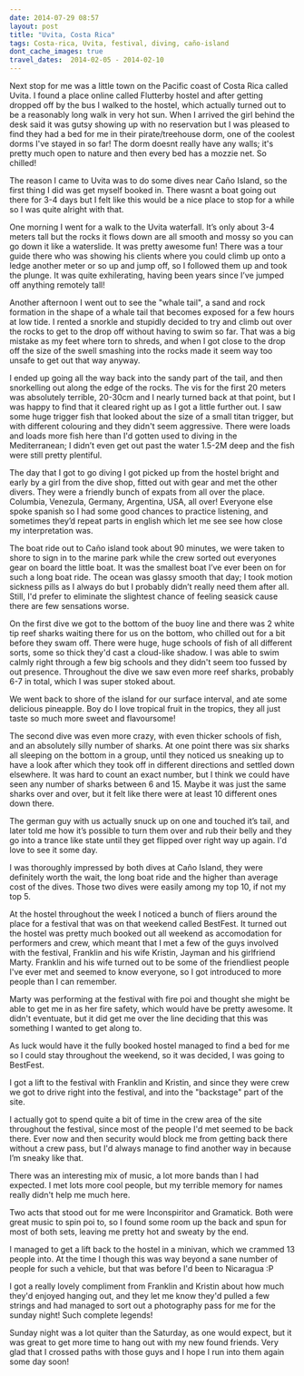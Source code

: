 ```yaml
---
date: 2014-07-29 08:57
layout: post
title: "Uvita, Costa Rica"
tags: Costa-rica, Uvita, festival, diving, caño-island
dont_cache_images: true
travel_dates:  2014-02-05 - 2014-02-10
---
```


Next stop for me was a little town on the Pacific coast of Costa Rica called
Uvita. I found a place online called Flutterby hostel and after getting dropped
off by the bus I walked to the hostel, which actually turned out to be a
reasonably long walk in very hot sun. When I arrived the girl behind the desk
said it was gutsy showing up with no reservation but I was pleased to find they
had a bed for me in their pirate/treehouse dorm, one of the coolest dorms I've
stayed in so far! The dorm doesnt really have any walls; it's pretty much open
to nature and then every bed has a mozzie net. So chilled!

<!-- more -->

The reason I came to Uvita was to do some dives near Caño Island, so the first
thing I did was get myself booked in. There wasnt a boat going out there for 3-4
days but I felt like this would be a nice place to stop for a while so I was
quite alright with that.

One morning I went for a walk to the Uvita waterfall. It’s only about 3-4 meters
tall but the rocks it flows down are all smooth and mossy so you can go down it
like a waterslide. It was pretty awesome fun! There was a tour guide there who
was showing his clients where you could climb up onto a ledge another meter or
so up and jump off, so I followed them up and took the plunge. It was quite
exhilerating, having been years since I’ve jumped off anything remotely tall!

Another afternoon I went out to see the "whale tail", a sand and rock formation
in the shape of a whale tail that becomes exposed for a few hours at low tide.
I rented a snorkle and stupidly decided to try and climb out over the rocks to
get to the drop off without having to swim so far. That was a big mistake as my
feet where torn to shreds, and when I got close to the drop off the size of the
swell smashing into the rocks made it seem way too unsafe to get out that way
anyway.

I ended up going all the way back into the sandy part of the tail, and then
snorkelling out along the edge of the rocks. The vis for the first 20 meters was
absolutely terrible, 20-30cm and I nearly turned back at that point, but I was
happy to find that it cleared right up as I got a little further out. I saw some
huge trigger fish that looked about the size of a small titan trigger, but with
different colouring and they didn't seem aggressive. There were loads and loads
more fish here than I'd gotten used to diving in the Mediterranean; I didn’t
even get out past the water 1.5-2M deep and the fish were still pretty
plentiful.

The day that I got to go diving I got picked up from the hostel bright and early
by a girl from the dive shop, fitted out with gear and met the other divers.
They were a friendly bunch of expats from all over the place. Columbia,
Venezula, Germany, Argentina, USA, all over! Everyone else spoke spanish so I
had some good chances to practice listening, and sometimes they’d repeat parts
in english which let me see see how close my interpretation was.

The boat ride out to Caño island took about 90 minutes, we were taken to shore
to sign in to the marine park while the crew sorted out everyones gear on board
the little boat. It was the smallest boat I’ve ever been on for such a long boat
ride. The ocean was glassy smooth that day; I took motion sickness pills as I
always do but I probably didn’t really need them after all. Still, I'd prefer to
eliminate the slightest chance of feeling seasick cause there are few sensations
worse.

On the first dive we got to the bottom of the buoy line and there was 2 white
tip reef sharks waiting there for us on the bottom, who chilled out for a bit
before they swam off. There were huge, huge schools of fish of all different
sorts, some so thick they'd cast a cloud-like shadow. I was able to swim calmly
right through a few big schools and they didn't seem too fussed by out presence.
Throughout the dive we saw even more reef sharks, probably 6-7 in total, which I
was super stoked about.

We went back to shore of the island for our surface interval, and ate some
delicious pineapple. Boy do I love tropical fruit in the tropics, they all just
taste so much more sweet and flavoursome!

The second dive was even more crazy, with even thicker schools of fish, and an
absolutely silly number of sharks. At one point there was six sharks all
sleeping on the bottom in a group, until they noticed us sneaking up to have a
look after which they took off in different directions and settled down
elsewhere. It was hard to count an exact number, but I think we could have seen
any number of sharks between 6 and 15. Maybe it was just the same sharks over
and over, but it felt like there were at least 10 different ones down there.

The german guy with us actually snuck up on one and touched it’s tail, and later
told me how it’s possible to turn them over and rub their belly and they go into
a trance like state until they get flipped over right way up again. I'd love to
see it some day.

I was thoroughly impressed by both dives at Caño Island, they were definitely
worth the wait, the long boat ride and the higher than average cost of the
dives. Those two dives were easily among my top 10, if not my top 5.

At the hostel throughout the week I noticed a bunch of fliers around the place
for a festival that was on that weekend called BestFest. It turned out the
hostel was pretty much booked out all weekend as accomodation for performers and
crew, which meant that I met a few of the guys involved with the festival,
Franklin and his wife Kristin, Jayman and his girlfriend Marty. Franklin and his
wife turned out to be some of the friendliest people I've ever met and seemed to
know everyone, so I got introduced to more people than I can remember.

Marty was performing at the festival with fire poi and thought she might be able
to get me in as her fire safety, which would have be pretty awesome. It didn't
eventuate, but it did get me over the line deciding that this was something I
wanted to get along to.

As luck would have it the fully booked hostel managed to find a bed for me so I
could stay throughout the weekend, so it was decided, I was going to BestFest.

I got a lift to the festival with Franklin and Kristin, and since they were crew
we got to drive right into the festival, and into the "backstage" part of the
site.

I actually got to spend quite a bit of time in the crew area of the site
throughout the festival, since most of the people I'd met seemed to be back
there. Ever now and then security would block me from getting back there without
a crew pass, but I'd always manage to find another way in because I’m sneaky
like that.

There was an interesting mix of music, a lot more bands than I had expected. I
met lots more cool people, but my terrible memory for names really didn't help
me much here.

Two acts that stood out for me were Inconspiritor and Gramatick. Both were great
music to spin poi to, so I found some room up the back and spun for most of both
sets, leaving me pretty hot and sweaty by the end.

I managed to get a lift back to the hostel in a minivan, which we crammed 13
people into. At the time I though this was way beyond a sane number of people
for such a vehicle, but that was before I'd been to Nicaragua :P

I got a really lovely compliment from Franklin and Kristin about how much
they'd enjoyed hanging out, and they let me know they'd pulled a few strings and
had managed to sort out a photography pass for me for the sunday night! Such
complete legends!

Sunday night was a lot quiter than the Saturday, as one would expect, but it was
great to get more time to hang out with my new found friends. Very glad that I
crossed paths with those guys and I hope I run into them again some day soon!
